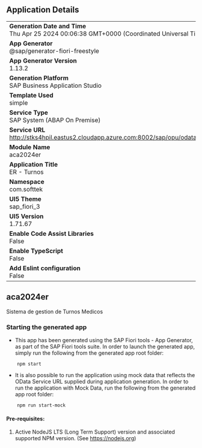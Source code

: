 ## Application Details
|               |
| ------------- |
|**Generation Date and Time**<br>Thu Apr 25 2024 00:06:38 GMT+0000 (Coordinated Universal Time)|
|**App Generator**<br>@sap/generator-fiori-freestyle|
|**App Generator Version**<br>1.13.2|
|**Generation Platform**<br>SAP Business Application Studio|
|**Template Used**<br>simple|
|**Service Type**<br>SAP System (ABAP On Premise)|
|**Service URL**<br>http://stks4hpil.eastus2.cloudapp.azure.com:8002/sap/opu/odata/sap/ZACA1Q2024_ER_TURNOS_SRV
|**Module Name**<br>aca2024er|
|**Application Title**<br>ER - Turnos|
|**Namespace**<br>com.softtek|
|**UI5 Theme**<br>sap_fiori_3|
|**UI5 Version**<br>1.71.67|
|**Enable Code Assist Libraries**<br>False|
|**Enable TypeScript**<br>False|
|**Add Eslint configuration**<br>False|

## aca2024er

Sistema de gestion de Turnos Medicos

### Starting the generated app

-   This app has been generated using the SAP Fiori tools - App Generator, as part of the SAP Fiori tools suite.  In order to launch the generated app, simply run the following from the generated app root folder:

```
    npm start
```

- It is also possible to run the application using mock data that reflects the OData Service URL supplied during application generation.  In order to run the application with Mock Data, run the following from the generated app root folder:

```
    npm run start-mock
```

#### Pre-requisites:

1. Active NodeJS LTS (Long Term Support) version and associated supported NPM version.  (See https://nodejs.org)


